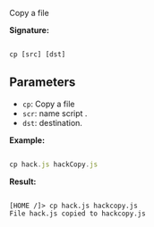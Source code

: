 
Copy a file
  
**Signature:**

  
```typescript

cp [src] [dst]

```

  

## Parameters

  
- `cp`: Copy a file
- `scr`:  name script .
- `dst`: destination.


**Example:**


  
```typescript

cp hack.js hackCopy.js

```

  
**Result:**


```Terminal
  
[HOME /]> cp hack.js hackcopy.js
File hack.js copied to hackcopy.js

```



